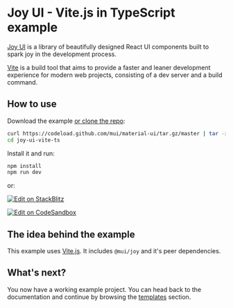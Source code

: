 # Joy UI - Vite.js in TypeScript example

[Joy UI](https://mui.com/joy-ui/getting-started/) is a library of beautifully designed React UI components built to spark joy in the development process.

[Vite](https://vitejs.dev/) is a build tool that aims to provide a faster and leaner development experience for modern web projects, consisting of a dev server and a build command.

## How to use

Download the example [or clone the repo](https://github.com/mui/material-ui):

```bash
curl https://codeload.github.com/mui/material-ui/tar.gz/master | tar -xz --strip=2 material-ui-master/examples/joy-ui-vite-ts
cd joy-ui-vite-ts
```

Install it and run:

```bash
npm install
npm run dev
```

or:

<!-- #default-branch-switch -->

[![Edit on StackBlitz](https://developer.stackblitz.com/img/open_in_stackblitz.svg)](https://stackblitz.com/github/mui/material-ui/tree/master/examples/joy-ui-vite-ts)

[![Edit on CodeSandbox](https://codesandbox.io/static/img/play-codesandbox.svg)](https://codesandbox.io/p/sandbox/github/mui/material-ui/tree/master/examples/joy-ui-vite-ts)

## The idea behind the example

This example uses [Vite.js](https://github.com/vitejs/vite).
It includes `@mui/joy` and it's peer dependencies.

## What's next?

<!-- #default-branch-switch -->

You now have a working example project.
You can head back to the documentation and continue by browsing the [templates](https://v5.mui.com/joy-ui/getting-started/templates/) section.
